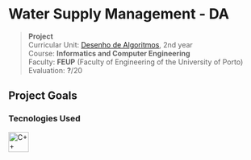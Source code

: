 # Water Supply Management - DA

>**Project**
><br />
>Curricular Unit: [Desenho de Algoritmos](https://sigarra.up.pt/feup/pt/ucurr_geral.ficha_uc_view?pv_ocorrencia_id=520321 "Algorithms Design"), 2nd year
><br />
>Course: **Informatics and Computer Engineering**
><br />
> Faculty: **FEUP** (Faculty of Engineering of the University of Porto)
><br/>
> Evaluation: **?**/20

## Project Goals


### Tecnologies Used

<div>
	<img height="40" src="https://user-images.githubusercontent.com/25181517/192106073-90fffafe-3562-4ff9-a37e-c77a2da0ff58.png" alt="C++" title="C++" />
</div>